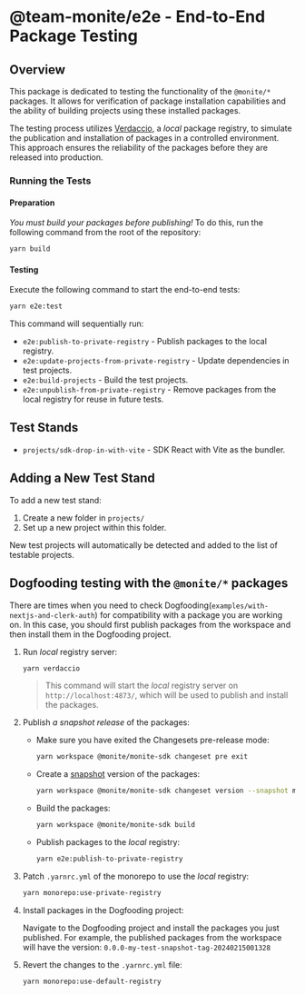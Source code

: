 # @team-monite/e2e - End-to-End Package Testing

## Overview

This package is dedicated to testing the functionality of the `@monite/*` packages. It allows for verification of
package installation capabilities and the ability of building projects using these installed packages.

The testing process utilizes [Verdaccio](https://verdaccio.org/), a _local_ package registry, to simulate the publication
and installation of packages in a controlled environment. This approach ensures the reliability of the packages before
they are released into production.

### Running the Tests

#### Preparation

_You must build your packages before publishing!_
To do this, run the following command from the root of the repository:

```bash
yarn build
```

#### Testing

Execute the following command to start the end-to-end tests:

```bash
yarn e2e:test
```

This command will sequentially run:

- `e2e:publish-to-private-registry` - Publish packages to the local registry.
- `e2e:update-projects-from-private-registry` - Update dependencies in test projects.
- `e2e:build-projects` - Build the test projects.
- `e2e:unpublish-from-private-registry` - Remove packages from the local registry for reuse in future tests.

## Test Stands

- `projects/sdk-drop-in-with-vite` - SDK React with Vite as the bundler.

## Adding a New Test Stand

To add a new test stand:

1. Create a new folder in `projects/`
2. Set up a new project within this folder.

New test projects will automatically be detected and added to the list of testable projects.

## Dogfooding testing with the `@monite/*` packages

There are times when you need to check Dogfooding(`examples/with-nextjs-and-clerk-auth`) for compatibility with a
package you are working on.
In this case, you should first publish packages from the workspace and then install them in the Dogfooding project.

1. Run _local_ registry server:
   ```bash
   yarn verdaccio
   ```
   > This command will start the _local_ registry server on `http://localhost:4873/`,
   > which will be used to publish and install the packages.
2. Publish _a snapshot release_ of the packages:
   - Make sure you have exited the Changesets pre-release mode:
     ```bash
     yarn workspace @monite/monite-sdk changeset pre exit
     ```
   - Create a [snapshot](https://github.com/changesets/changesets/blob/main/docs/snapshot-releases.md) version of the
     packages:
     ```bash
     yarn workspace @monite/monite-sdk changeset version --snapshot my-test-snapshot-tag
     ```
   - Build the packages:
     ```bash
     yarn workspace @monite/monite-sdk build
     ```
   - Publish packages to the _local_ registry:
     ```bash
     yarn e2e:publish-to-private-registry
     ```
4. Patch `.yarnrc.yml` of the monorepo to use the _local_ registry:
   ```bash
   yarn monorepo:use-private-registry
   ```
5. Install packages in the Dogfooding project:

   Navigate to the Dogfooding project and install the packages you just published. For example, the published
   packages from the workspace will have the version: `0.0.0-my-test-snapshot-tag-20240215001328`

6. Revert the changes to the `.yarnrc.yml` file:
   ```bash
   yarn monorepo:use-default-registry
   ```
